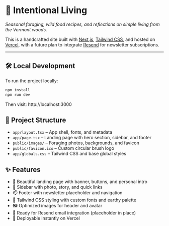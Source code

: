 # 🌿 Intentional Living

_Seasonal foraging, wild food recipes, and reflections on simple living from the Vermont woods._

This is a handcrafted site built with [Next.js](https://nextjs.org), [Tailwind CSS](https://tailwindcss.com), and hosted on [Vercel](https://vercel.com), with a future plan to integrate [Resend](https://resend.com) for newsletter subscriptions.

---

## 🛠️ Local Development

To run the project locally:

```bash
npm install
npm run dev
```

Then visit: http://localhost:3000

## 📁 Project Structure

- `app/layout.tsx` – App shell, fonts, and metadata
- `app/page.tsx` – Landing page with hero section, sidebar, and footer
- `public/images/` – Foraging photos, backgrounds, and favicon
- `public/favicon.ico` – Custom circular brush logo
- `app/globals.css` – Tailwind CSS and base global styles

## ✨ Features

- 🌲 Beautiful landing page with banner, buttons, and personal intro
- 🌼 Sidebar with photo, story, and quick links
- 📫 Footer with newsletter placeholder and navigation
- 🎨 Tailwind CSS styling with custom fonts and earthy palette
- 🖼️ Optimized images for header and avatar
- 💌 Ready for Resend email integration (placeholder in place)
- 🚀 Deployable instantly on Vercel
